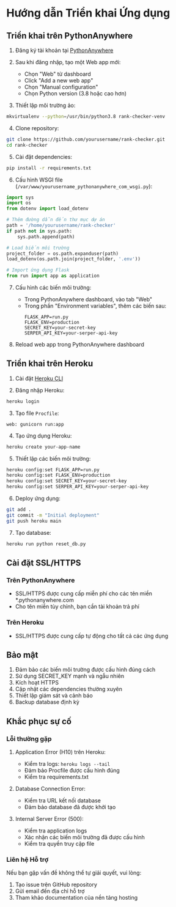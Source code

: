 # Hướng dẫn Triển khai Ứng dụng

## Triển khai trên PythonAnywhere

1. Đăng ký tài khoản tại [PythonAnywhere](https://www.pythonanywhere.com/)

2. Sau khi đăng nhập, tạo một Web app mới:
   - Chọn "Web" từ dashboard
   - Click "Add a new web app"
   - Chọn "Manual configuration"
   - Chọn Python version (3.8 hoặc cao hơn)

3. Thiết lập môi trường ảo:
```bash
mkvirtualenv --python=/usr/bin/python3.8 rank-checker-venv
```

4. Clone repository:
```bash
git clone https://github.com/yourusername/rank-checker.git
cd rank-checker
```

5. Cài đặt dependencies:
```bash
pip install -r requirements.txt
```

6. Cấu hình WSGI file (`/var/www/yourusername_pythonanywhere_com_wsgi.py`):
```python
import sys
import os
from dotenv import load_dotenv

# Thêm đường dẫn đến thư mục dự án
path = '/home/yourusername/rank-checker'
if path not in sys.path:
    sys.path.append(path)

# Load biến môi trường
project_folder = os.path.expanduser(path)
load_dotenv(os.path.join(project_folder, '.env'))

# Import ứng dụng Flask
from run import app as application
```

7. Cấu hình các biến môi trường:
   - Trong PythonAnywhere dashboard, vào tab "Web"
   - Trong phần "Environment variables", thêm các biến sau:
     ```
     FLASK_APP=run.py
     FLASK_ENV=production
     SECRET_KEY=your-secret-key
     SERPER_API_KEY=your-serper-api-key
     ```

8. Reload web app trong PythonAnywhere dashboard

## Triển khai trên Heroku

1. Cài đặt [Heroku CLI](https://devcenter.heroku.com/articles/heroku-cli)

2. Đăng nhập Heroku:
```bash
heroku login
```

3. Tạo file `Procfile`:
```
web: gunicorn run:app
```

4. Tạo ứng dụng Heroku:
```bash
heroku create your-app-name
```

5. Thiết lập các biến môi trường:
```bash
heroku config:set FLASK_APP=run.py
heroku config:set FLASK_ENV=production
heroku config:set SECRET_KEY=your-secret-key
heroku config:set SERPER_API_KEY=your-serper-api-key
```

6. Deploy ứng dụng:
```bash
git add .
git commit -m "Initial deployment"
git push heroku main
```

7. Tạo database:
```bash
heroku run python reset_db.py
```

## Cài đặt SSL/HTTPS

### Trên PythonAnywhere
- SSL/HTTPS được cung cấp miễn phí cho các tên miền *.pythonanywhere.com
- Cho tên miền tùy chỉnh, bạn cần tài khoản trả phí

### Trên Heroku
- SSL/HTTPS được cung cấp tự động cho tất cả các ứng dụng

## Bảo mật

1. Đảm bảo các biến môi trường được cấu hình đúng cách
2. Sử dụng SECRET_KEY mạnh và ngẫu nhiên
3. Kích hoạt HTTPS
4. Cập nhật các dependencies thường xuyên
5. Thiết lập giám sát và cảnh báo
6. Backup database định kỳ

## Khắc phục sự cố

### Lỗi thường gặp

1. Application Error (H10) trên Heroku:
   - Kiểm tra logs: `heroku logs --tail`
   - Đảm bảo Procfile được cấu hình đúng
   - Kiểm tra requirements.txt

2. Database Connection Error:
   - Kiểm tra URL kết nối database
   - Đảm bảo database đã được khởi tạo

3. Internal Server Error (500):
   - Kiểm tra application logs
   - Xác nhận các biến môi trường đã được cấu hình
   - Kiểm tra quyền truy cập file

### Liên hệ Hỗ trợ

Nếu bạn gặp vấn đề không thể tự giải quyết, vui lòng:
1. Tạo issue trên GitHub repository
2. Gửi email đến địa chỉ hỗ trợ
3. Tham khảo documentation của nền tảng hosting